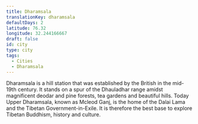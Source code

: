 ```yaml
---
title: Dharamsala
translationKey: dharamsala
defaultDays: 2
latitude: 76.32
longitude: 32.244166667
draft: false
id: city
type: city
tags:
  - Cities
  - Dharamsala
---
```

Dharamsala is a hill station that was established by the British in the mid-19th century. It stands on a spur of the Dhauladhar range amidst magnificent deodar and pine forests, tea gardens and beautiful hills. Today Upper Dharamsala, known as Mcleod Ganj, is the home of the Dalai Lama and the Tibetan Government-in-Exile. It is therefore the best base to explore Tibetan Buddhism, history and culture.